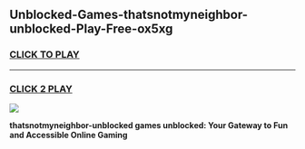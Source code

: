 
## Unblocked-Games-thatsnotmyneighbor-unblocked-Play-Free-ox5xg
<h3>
<a href="https://premium76.site?title=thatsnotmyneighbor-unblocked&ref=19M">CLICK TO PLAY</a></h3>
<hr>

<h3>
<a href="https://premium76.site?title=thatsnotmyneighbor-unblocked&ref=19M">CLICK 2 PLAY</a>
  
</h3>

<a href="https://premium76.site?title=thatsnotmyneighbor-unblocked&ref=19M"><img src="https://clearcache.store/games.png"></a>


**thatsnotmyneighbor-unblocked games unblocked: Your Gateway to Fun and Accessible Online Gaming**
